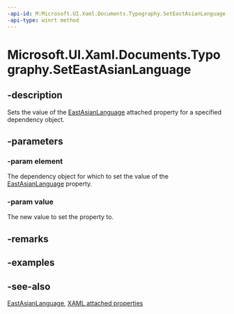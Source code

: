 ```yaml
---
-api-id: M:Microsoft.UI.Xaml.Documents.Typography.SetEastAsianLanguage(Microsoft.UI.Xaml.DependencyObject,Microsoft.UI.Xaml.FontEastAsianLanguage)
-api-type: winrt method
---
```


<!-- Method syntax
public void SetEastAsianLanguage(Windows.UI.Xaml.DependencyObject element, Windows.UI.Xaml.FontEastAsianLanguage value)
-->

# Microsoft.UI.Xaml.Documents.Typography.SetEastAsianLanguage

## -description
Sets the value of the [EastAsianLanguage](typography_eastasianlanguage.md) attached property for a specified dependency object.

## -parameters
### -param element
The dependency object for which to set the value of the [EastAsianLanguage](typography_eastasianlanguage.md) property.

### -param value
The new value to set the property to.

## -remarks

## -examples

## -see-also

[EastAsianLanguage](typography_eastasianlanguage.md), [XAML attached properties](/windows/uwp/xaml-platform/attached-properties-overview)

